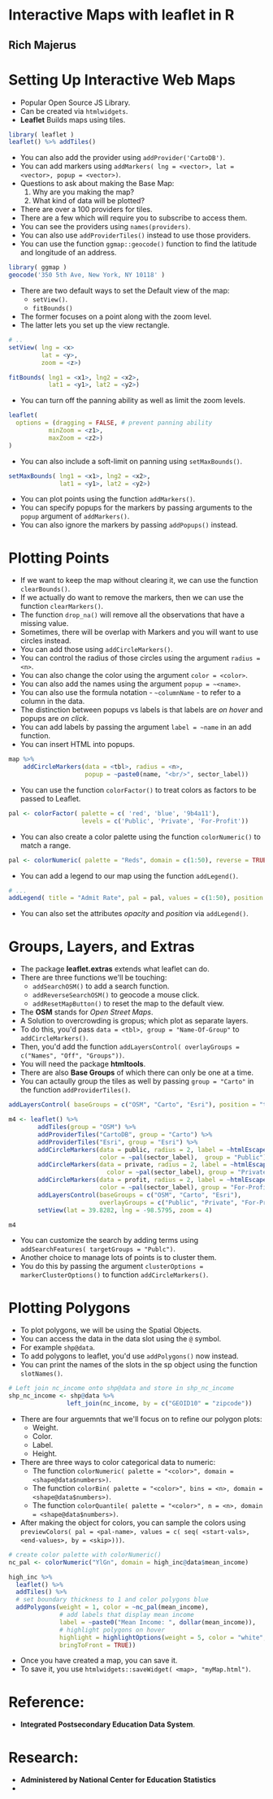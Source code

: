 # Interactive Maps with leaflet in R
## Rich Majerus

# Setting Up Interactive Web Maps
- Popular Open Source JS Library.
- Can be created via `htmlwidgets`.
- **Leaflet** Builds maps using tiles.
```r
library( leaflet )
leaflet() %>% addTiles()
```
- You can also add the provider using `addProvider('CartoDB')`.
- You can add markers using `addMarkers( lng = <vector>, lat = <vector>, popup = <vector>)`.
- Questions to ask about making the Base Map:
  1. Why are you making the map?
  2. What kind of data will be plotted?
- There are over a 100 providers for tiles.
- There are a few which will require you to subscribe to access them.
- You can see the providers using `names(providers)`.
- You can also use `addProviderTiles()` instead to use those providers.
- You can use the function `ggmap::geocode()` function to find the latitude and longitude of an address.
```r
library( ggmap )
geocode('350 5th Ave, New York, NY 10118' )
```
- There are two default ways to set the Default view of the map:
  * `setView()`.
  * `fitBounds()`
- The former focuses on a point along with the zoom level.
- The latter lets you set up the view rectangle.
```r
# ..
setView( lng = <x>
         lat = <y>,
         zoom = <z>)

fitBounds( lng1 = <x1>, lng2 = <x2>,
           lat1 = <y1>, lat2 = <y2>)
```
- You can turn off the panning ability as well as limit the zoom levels.
```r
leaflet(
  options = (dragging = FALSE, # prevent panning ability
           minZoom = <z1>,
           maxZoom = <z2>)
)
```
- You can also include a soft-limit on panning using `setMaxBounds()`.
```r
setMaxBounds( lng1 = <x1>, lng2 = <x2>,
              lat1 = <y1>, lat2 = <y2>)
```
- You can plot points using the function `addMarkers()`.
- You can specify popups for the markers by passing arguments to the `popup` argument of `addMarkers()`.
- You can also ignore the markers by passing `addPopups()` instead.


# Plotting Points
- If we want to keep the map without clearing it, we can use the function `clearBounds()`.
- If we actually do want to remove the markers, then we can use the function `clearMarkers()`.
- The function `drop_na()` will remove all the observations that have a missing value.
- Sometimes, there will be overlap with Markers and you will want to use circles instead.
- You can add those using `addCircleMarkers()`.
- You can control the radius of those circles using the argument `radius = <n>`.
- You can also change the color using the argument `color = <color>`.
- You can also add the names using the argument `popup = ~<name>`.
- You can also use the formula notation - `~columnName` - to refer to a column in the data.
- The distinction between popups vs labels is that labels are *on hover* and popups are *on click*.
- You can add labels by passing the argument `label = ~name` in an add function.
- You can insert HTML into popups.
```r
map %>%
    addCircleMarkers(data = <tbl>, radius = <n>,
                     popup = ~paste0(name, "<br/>", sector_label))

```
- You can use the function `colorFactor()` to treat colors as factors to be passed to Leaflet.
```r
pal <- colorFactor( palette = c( 'red', 'blue', '9b4a11'),
                    levels = c('Public', 'Private', 'For-Profit'))
```
- You can also create a color palette using the function `colorNumeric()` to match a range.
```r
pal <- colorNumeric( palette = "Reds", domain = c(1:50), reverse = TRUE)
```
- You can add a legend to our map using the function `addLegend()`.
```r
# ...
addLegend( title = "Admit Rate", pal = pal, values = c(1:50), position = "bottomright")
```
- You can also set the attributes *opacity* and *position* via `addLegend()`.

# Groups, Layers, and Extras
- The package **leaflet.extras** extends what leaflet can do.
- There are three functions we'll be touching:
  * `addSearchOSM()` to add a search function.
  * `addReverseSearchOSM()` to geocode a mouse click.
  * `addResetMapButton()` to reset the map to the default view.
- The **OSM** stands for *Open Street Maps*.
- A Solution to overcrowding is gropus; which plot as separate layers.
- To do this, you'd pass `data = <tbl>, group = "Name-Of-Group"` to `addCircleMarkers()`.
- Then, you'd add the function `addLayersControl( overlayGroups = c("Names", "Off", "Groups"))`.
- You will need the package **htmltools**.
- There are also **Base Groups** of which there can only be one at a time.
- You can actaully group the tiles as well by passing `group = "Carto"` in the function `addProviderTiles()`.
```r
addLayersControl( baseGroups = c("OSM", "Carto", "Esri"), position = "topleft")
```
```r
m4 <- leaflet() %>%
        addTiles(group = "OSM") %>%
        addProviderTiles("CartoDB", group = "Carto") %>%
        addProviderTiles("Esri", group = "Esri") %>%
        addCircleMarkers(data = public, radius = 2, label = ~htmlEscape(name),
                         color = ~pal(sector_label),  group = "Public") %>%
        addCircleMarkers(data = private, radius = 2, label = ~htmlEscape(name),
                           color = ~pal(sector_label), group = "Private")  %>%
        addCircleMarkers(data = profit, radius = 2, label = ~htmlEscape(name),
                         color = ~pal(sector_label), group = "For-Profit")  %>%
        addLayersControl(baseGroups = c("OSM", "Carto", "Esri"),
                         overlayGroups = c("Public", "Private", "For-Profit")) %>%
        setView(lat = 39.8282, lng = -98.5795, zoom = 4)

m4
```
- You can customize the search by adding terms using `addSearchFeatures( targetGroups = "Publc")`.
- Another choice to manage lots of points is to cluster them.
- You do this by passing the argument `clusterOptions = markerClusterOptions()` to function `addCircleMarkers()`.


# Plotting Polygons
- To plot polygons, we will be using the Spatial Objects.
- You can access the data in the data slot using the `@` symbol.
- For example `shp@data`.
- To add polygons to leaflet, you'd use `addPolygons()` now instead.
- You can print the names of the slots in the sp object using the function `slotNames()`.
```r
# Left join nc_income onto shp@data and store in shp_nc_income
shp_nc_income <- shp@data %>%
                left_join(nc_income, by = c("GEOID10" = "zipcode"))
```
- There are four arguemnts that we'll focus on to refine our polygon plots:
  * Weight.
  * Color.
  * Label.
  * Height.
- There are three ways to color categorical data to numeric:
  * The function `colorNumeric( palette = "<color>", domain = <shape@data$numbers>)`.
  * The function `colorBin( palette = "<color>", bins = <n>, domain = <shape@data$numbers>)`.
  * The function `colorQuantile( palette = "<color>", n = <n>, domain = <shape@data$numbers>)`.
- After making the object for colors, you can sample the colors using `previewColors( pal = <pal-name>, values = c( seq( <start-vals>, <end-values>, by = <skip>)))`.
```r
# create color palette with colorNumeric()
nc_pal <- colorNumeric("YlGn", domain = high_inc@data$mean_income)

high_inc %>%
  leaflet() %>%
  addTiles() %>%
  # set boundary thickness to 1 and color polygons blue
  addPolygons(weight = 1, color = ~nc_pal(mean_income),
              # add labels that display mean income
              label = ~paste0("Mean Income: ", dollar(mean_income)),
              # highlight polygons on hover
              highlight = highlightOptions(weight = 5, color = "white",
              bringToFront = TRUE))
```
- Once you have created a map, you can save it.
- To save it, you use `htmlwidgets::saveWidget( <map>, "myMap.html")`.


# Reference:
- **Integrated Postsecondary Education Data System**.

# Research:
- **Administered by National Center for Education Statistics**
-
